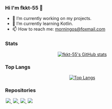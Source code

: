 ### Hi I'm fkkt-55 👋

- 🔭 I’m currently working on my projects.
- 🌱 I’m currently learning Kotlin.
- 📫 How to reach me: <a href="mailto:morningos@foxmail.com">morningos@foxmail.com</a>


### Stats

<div align=center>

[![fkkt-55's GitHub stats](https://github-readme-stats.vercel.app/api?username=morningos&show_icons=true&theme=transparent)](https://github-readme-stats.vercel.app/api?username=morningos&show_icons=true&theme=transparent)

</div>


### Top Langs

<div align=center>

[![Top Langs](https://github-readme-stats.vercel.app/api/top-langs/?username=morningos&theme=transparent)](https://github-readme-stats.vercel.app/api?username=morningos)

</div>


### Repositories

<a href="https://github.com/morningos/Chat_For_Android" style="margin:2px">
  <img src="https://github-readme-stats.vercel.app/api/pin/?username=morningos&repo=Chat_For_Android&show_owner=false&theme=transparent" />
</a>

<a href="https://github.com/morningos/silk" style="margin:2px">
  <img src="https://github-readme-stats.vercel.app/api/pin/?username=morningos&repo=silk&show_owner=false&theme=transparent" />
</a>

<a href="https://github.com/morningos/ResizePicture" style="margin:2px">
  <img src="https://github-readme-stats.vercel.app/api/pin/?username=morningos&repo=ResizePicture&show_owner=false&theme=transparent" />
</a>

<a href="https://github.com/morningos/qmc_decoder_android" style="margin:2px">
  <img src="https://github-readme-stats.vercel.app/api/pin/?username=morningos&repo=qmc_decoder_android&show_owner=false&theme=transparent" />
</a>
